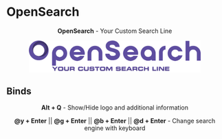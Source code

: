 # OpenSearch
<p align="center"><strong>OpenSearch</strong> - Your Custom Search Line</p>

<p align="center"><img src="logo.png" alt="Logo" width="400"/></p>

## Binds
<p align="center"><strong>Alt + Q</strong> - Show/Hide logo and additional information</p>
<p align="center"><strong>@y + Enter</strong> || <strong>@g + Enter</strong> || <strong>@b + Enter</strong> || <strong>@d + Enter</strong> - Change search engine with keyboard</p>

